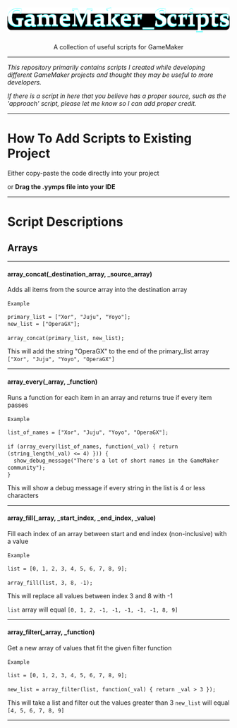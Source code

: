 <h1 align="center"><img src="https://raw.githubusercontent.com/DakotaOberon/GameMaker_Scripts/main/Title.png" alt="Game Maker Scripts"></h1>

<p align="center">A collection of useful scripts for GameMaker</p>

---
*This repository primarily contains scripts I created while developing different GameMaker projects and thought they may be useful to more developers.*

*If there is a script in here that you believe has a proper source, such as the 'approach' script, please let me know so I can add proper credit.*

---
# How To Add Scripts to Existing Project
Either copy-paste the code directly into your project

or **Drag the .yymps file into your IDE**

---
# Script Descriptions
## Arrays

---
#### array_concat(_destination_array, _source_array)
Adds all items from the source array into the destination array

`Example`
```
primary_list = ["Xor", "Juju", "Yoyo"];
new_list = ["OperaGX"];

array_concat(primary_list, new_list);
```
This will add the string "OperaGX" to the end of the primary_list array
`["Xor", "Juju", "Yoyo", "OperaGX"]`

---
#### array_every(_array, _function)
Runs a function for each item in an array and returns true if every item passes

`Example`
```
list_of_names = ["Xor", "Juju", "Yoyo", "OperaGX"];

if (array_every(list_of_names, function(_val) { return (string_length(_val) <= 4) })) {
  show_debug_message("There's a lot of short names in the GameMaker community");
}
```
This will show a debug message if every string in the list is 4 or less characters

---
#### array_fill(_array, _start_index, _end_index, _value)
Fill each index of an array between start and end index (non-inclusive) with a value

`Example`
```
list = [0, 1, 2, 3, 4, 5, 6, 7, 8, 9];

array_fill(list, 3, 8, -1);
```
This will replace all values between index 3 and 8 with -1

`list` array will equal `[0, 1, 2, -1, -1, -1, -1, -1, 8, 9]`

---

#### array_filter(_array, _function)
Get a new array of values that fit the given filter function

`Example`
```
list = [0, 1, 2, 3, 4, 5, 6, 7, 8, 9];

new_list = array_filter(list, function(_val) { return _val > 3 });
```
This will take a list and filter out the values greater than 3
`new_list` will equal `[4, 5, 6, 7, 8, 9]`

---
